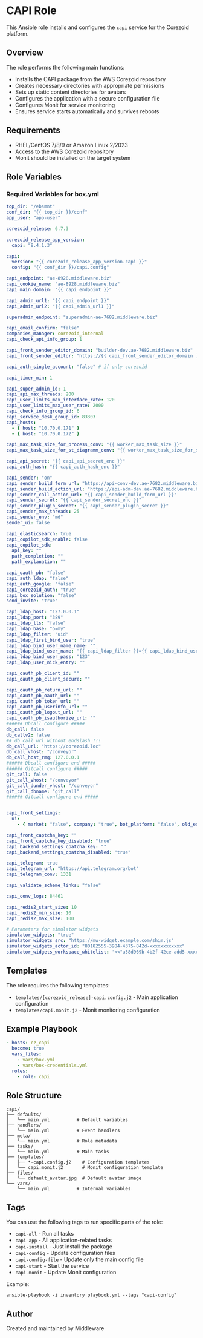 # CAPI Role

This Ansible role installs and configures the `capi` service for the Corezoid platform.

## Overview

The role performs the following main functions:
- Installs the CAPI package from the AWS Corezoid repository
- Creates necessary directories with appropriate permissions
- Sets up static content directories for avatars
- Configures the application with a secure configuration file
- Configures Monit for service monitoring
- Ensures service starts automatically and survives reboots

## Requirements

- RHEL/CentOS 7/8/9 or Amazon Linux 2/2023
- Access to the AWS Corezoid repository
- Monit should be installed on the target system

## Role Variables

### Required Variables for box.yml

```yaml
top_dir: "/ebsmnt"
conf_dir: "{{ top_dir }}/conf"
app_user: "app-user"

corezoid_release: 6.7.3

corezoid_release_app_version:
  capi: "8.4.1.3"

capi:
  version: "{{ corezoid_release_app_version.capi }}"
  config: "{{ conf_dir }}/capi.config"

capi_endpoint: "ae-8928.middleware.biz"
capi_cookie_name: "ae-8928.middleware.biz"
capi_main_domain: "{{ capi_endpoint }}"

capi_admin_url1: "{{ capi_endpoint }}"
capi_admin_url2: "{{ capi_admin_url1 }}"

superadmin_endpoint: "superadmin-ae-7682.middleware.biz"

capi_email_confirm: "false"
companies_manager: corezoid_internal
capi_check_api_info_group: 1

capi_front_sender_editor_domain: "builder-dev.ae-7682.middleware.biz"
capi_front_sender_editor: "https://{{ capi_front_sender_editor_domain }}/embed.js?"

capi_auth_single_account: "false" # if only corezoid

capi_timer_min: 1

capi_super_admin_id: 1
capi_api_max_threads: 200
capi_user_limits_max_interface_rate: 120
capi_user_limits_max_user_rate: 2000
capi_check_info_group_id: 6
capi_service_desk_group_id: 83303
capi_hosts:
  - { host: "10.70.0.171" }
  - { host: "10.70.0.172" }

capi_max_task_size_for_process_conv: "{{ worker_max_task_size }}"
capi_max_task_size_for_st_diagramm_conv: "{{ worker_max_task_size_for_st_diagramm_conv }}"

capi_api_secret: "{{ capi_api_secret_enc }}"
capi_auth_hash: "{{ capi_auth_hash_enc }}"

capi_sender: "on"
capi_sender_build_form_url: "https://api-conv-dev.ae-7682.middleware.biz"
capi_sender_build_action_url: "https://api-adm-dev.ae-7682.middleware.biz"
capi_sender_call_action_url: "{{ capi_sender_build_form_url }}"
capi_sender_secret: "{{ capi_sender_secret_enc }}"
capi_sender_plugin_secret: "{{ capi_sender_plugin_secret }}"
capi_sender_max_threads: 25
capi_sender_env: "md"
sender_ui: false

capi_elasticsearch: true
capi_copilot_sdk_enable: false
capi_copilot_sdk:
  api_key: ""
  path_completion: ""
  path_explanation: ""

capi_oauth_pb: "false"
capi_auth_ldap: "false"
capi_auth_google: "false"
capi_corezoid_auth: "true"
capi_box_solution: "false"
send_invite: "true"

capi_ldap_host: "127.0.0.1"
capi_ldap_port: "389"
capi_ldap_tls: "false"
capi_ldap_base: "o=my"
capi_ldap_filter: "uid"
capi_ldap_first_bind_user: "true"
capi_ldap_bind_user_name_name: ""
capi_ldap_bind_user_name: "{{ capi_ldap_filter }}={{ capi_ldap_bind_user_name_name }},{{ capi_ldap_base }}"
capi_ldap_bind_user_pass: "123"
capi_ldap_user_nick_entry: ""

capi_oauth_pb_client_id: ""
capi_oauth_pb_client_secure: ""

capi_oauth_pb_return_url: ""
capi_oauth_pb_oauth_url: ""
capi_oauth_pb_token_url: ""
capi_oauth_pb_userinfo_url: ""
capi_oauth_pb_logout_url: ""
capi_oauth_pb_isauthorize_url: ""
###### Dbcall configure #####
db_call: false
db_callv2: false
## db_call_url without endslash !!!
db_call_url: "https://corezoid.loc"
db_call_vhost: "/conveyor"
db_call_host_rmq: 127.0.0.1
###### Dbcall configure end #####
###### Gitcall configure #####
git_call: false
git_call_vhost: "/conveyor"
git_call_dunder_vhost: "/conveyor"
git_call_dbname: "git_call"
###### Gitcall configure end #####


capi_front_settings:
  ui:
    - { market: "false", company: "true", bot_platform: "false", old_editor: "false", search: "true", billing: "false", default_company: "My Corezoid", disabled_auth_logo: "false", git_call: "false" }

capi_front_captcha_key: ""
capi_front_captcha_key_disabled: "true"
capi_backend_settings_cpatcha_key: ""
capi_backend_settings_cpatcha_disabled: "true"

capi_telegram: true
capi_telegram_url: "https://api.telegram.org/bot"
capi_telegram_conv: 1331

capi_validate_scheme_links: "false"

capi_conv_logs: 84461

capi_redis2_start_size: 10
capi_redis2_min_size: 10
capi_redis2_max_size: 100

# Parameters for simulator widgets
simulator_widgets: "true"
simulator_widgets_src: "https://mw-widget.example.com/shim.js"
simulator_widgets_actor_id: "80182555-3984-4375-842d-xxxxxxxxxxxx"
simulator_widgets_workspace_whitelist: '<<"a58d969b-4b2f-42ce-add5-xxxxx">>'

```

## Templates

The role requires the following templates:
- `templates/[corezoid_release]-capi.config.j2` - Main application configuration
- `templates/capi.monit.j2` - Monit monitoring configuration

## Example Playbook

```yaml
- hosts: cz_capi
  become: true
  vars_files:
    - vars/box.yml
    - vars/box-credentials.yml
  roles:
    - role: capi
```

## Role Structure

```
capi/
├── defaults/
│   └── main.yml          # Default variables   
├── handlers/
│   └── main.yml          # Event handlers
├── meta/
│   └── main.yml          # Role metadata
├── tasks/
│   └── main.yml          # Main tasks
├── templates/
│   ├── *-capi.config.j2    # Configuration templates
│   └── capi.monit.j2       # Monit configuration template
├── files/
│   └── default_avatar.jpg  # Default avatar image
└── vars/
    └── main.yml          # Internal variables
```

## Tags

You can use the following tags to run specific parts of the role:

- `capi-all` - Run all tasks
- `capi-app` - All application-related tasks
- `capi-install` - Just install the package
- `capi-config` - Update configuration files
- `capi-config-file` - Update only the main config file
- `capi-start` - Start the service
- `capi-monit` - Update Monit configuration

Example:
```
ansible-playbook -i inventory playbook.yml --tags "capi-config"
```

## Author

Created and maintained by Middleware